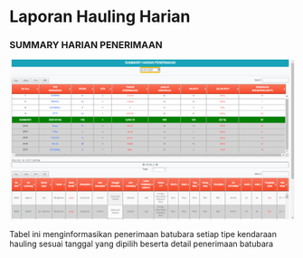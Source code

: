 # Laporan Hauling Harian

### SUMMARY HARIAN PENERIMAAN

![](.gitbook/assets/sumarry-harian.PNG)

Tabel ini menginformasikan penerimaan batubara setiap tipe kendaraan hauling sesuai tanggal yang dipilih beserta detail penerimaan batubara
